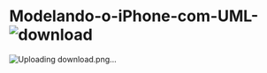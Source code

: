 # Modelando-o-iPhone-com-UML-![download](https://github.com/LuizRicardo122343/Modelando-o-iPhone-com-UML-/assets/75053254/c0b6344a-b2da-48d7-8afd-b0733199dbf6)


![Uploading download.png…]()
